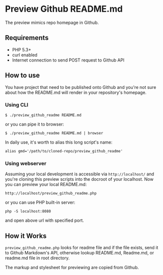 Preview Github README.md
========================

The preview mimics repo homepage in Github.

## Requirements ##
* PHP 5.3+
* curl enabled
* Internet connection to send POST request to Github API

## How to use ##
You have project that need to be published onto Github and you're not
sure about how the README.md will render in your repository's homepage.

### Using CLI ###

```
$ ./preview_github_readme README.md
```

or you can pipe it to browser:

```
$ ./preview_github_readme README.md | browser
````

In daily use, it's worth to alias this long script's name:

```
alias gmd='/path/to/cloned-repo/preview_github_readme'
```

### Using webserver ####

Assuming your local development is accessible via `http://localhost/`
and you're cloning this preview scripts into the docroot of your localhost.
Now you can preview your local README.md:

```
http://localhost/preview_github_readme.php
```

or you can use PHP built-in server:

```
php -S localhost:8080
```

and open above url with specified port.

## How it Works

`preview_github_readme.php` looks for readme file and
if the file exists, send it to Github Markdown's API, otherwise lookup README.md,
Readme.md, or readme.md file in root directory.

The markup and stylesheet for previewing are copied from Github.
